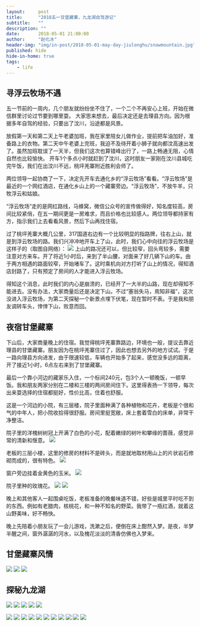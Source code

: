 ```yaml
---
layout:     post
title:      "2018五一甘堡藏寨，九龙湖自驾游记"
subtitle:   ""
description: ""
date:       2018-05-01 21:00:00
author:     "赵化冰"
header-img: "img/in-post/2018-05-01-may-day-jiulonghu/snowmountain.jpg"
published: hide
hide-in-home: true
tags:
    - life
---
```

## 寻浮云牧场不遇
五一节前的一周内，几个朋友就纷纷坐不住了，一个二个不再安心上班，开始在微信群里讨论过节要到哪里耍。
大家思来想去，最后决定还是去理县方向。因为根据多年自驾的经验，只要出了汶川，沿途都是风景。

放假第一天和第二天上午老婆加班，我在家里陪女儿做作业，提前把车油加好，准备路上的衣物。第二天中午老婆上完班，我迫不及待开着小狮子就向都汶高速出发了。虽然加班耽误了一天半，但我们这次也算错峰出行了，一路上畅通无阻，心情自然也比较愉快。 开车1个多点小时就赶到了汶川，这时朋友一家刚在汶川县城吃完午饭，我们在出汶川不远，桃坪羌寨附近胜利会师了。

两位领导一起协商了一下，决定先开车去通化乡的“浮云牧场”看看。“浮云牧场”是最近的一个网红酒店，在通化乡山上的一个藏寨旁边。“浮云牧场”，不放牛羊，只牧浮云和姑娘。

“浮云牧场”走的是网红路线，马蜂窝，微信公众号的宣传做得好，知名度较高，房间比较紧俏，在五一期间更是一房难求，而且价格也比较感人。两位领导都持家有方，指示我们上去看看风景，然后下山再找住宿。

过了桃坪羌寨大概几公里，317国道右边有一个比较明显的指路牌，往右上山，就是到浮云牧场的路。我们兴冲冲地开车上了山，此时，我们心中向往的浮云牧场是这样子的（取图自网络）：
![](\img\in-post\2018-05-01-may-day-jiulonghu\fuyunmuchang.jpeg)
上山的路况还可以，但比较窄，回头弯较多，需要注意对方来车。开了将近1小时后，来到了半山腰，对面来了好几辆下山的车。由于两方相遇的路面较窄，开始堵车了。这时乘机向对方打听了山上的情况，得知酒店封路了，只有预定了房间的人才能进入浮云牧场。

得知这个消息，此时我们的内心是崩溃的，已经开了一大半的山路，现在却得知不能进去。没有办法，大家商量后还是决定下山。不过“塞翁失马，焉知非福”，这次没进入浮云牧场，为第二天探秘一个新景点埋下伏笔，现在暂时不表。于是我和朋友调转车头，悻悻下山，败意而回。


## 夜宿甘堡藏寨
下山后，大家商量晚上的住宿。我觉得桃坪羌寨靠路边，环境也一般，提议去靠近理县的甘堡藏寨。朋友因为在桃坪羌寨住过了，因此也想去另外的地方试试。于是一路向理县方向进发，由于限速较低，车辆也开始多了起来，感觉没多远的距离，开了接近1小时，6点左右来到了甘堡藏寨。

最后一个靠小河边的藏家乐入住，一个标间240元，包3个人一顿晚饭，一顿早饭。我和朋友两家分别在二楼和三楼的两间房间住下。这里得表扬一下领导，每次出来耍选择的住宿都挺好，性价比高，住着也舒服。

这是一个河边的小院，有三层楼，院子里面种满了各种植物和花卉，老板是个很和气的中年人，把小院收拾得很舒服。房间里挺宽敞，床上套着雪白的床单，非常干净整洁。

院子里的洋槐树树冠上开满了白色的小花，配着嫩绿的树叶和攀缘的蔷薇，感觉非常的清新和惬意。
![](\img\in-post\2018-05-01-may-day-jiulonghu\nongjiale1.jpg)

老板的三层小楼，这里的修房的材料不是砖头，而是就地取材用山上的片状岩石修砌而成的，很有特色。
![](\img\in-post\2018-05-01-may-day-jiulonghu\nongjiale3.jpg)

窗户旁边挂着金黄色的玉米。
![](\img\in-post\2018-05-01-may-day-jiulonghu\nongjiale.jpg)

院子里种的玫瑰花。
![](\img\in-post\2018-05-01-may-day-jiulonghu\rose.jpg)
![](\img\in-post\2018-05-01-may-day-jiulonghu\rose1.jpg)

晚上和其他客人一起围桌吃饭，老板准备的晚餐味道不错，好些是城里平时吃不到的东西。例如有老腊肉，核桃花，和一种不知名的野菜。我带了一瓶红酒，就着这山野美味，好不畅快。

晚上先陪着小朋友玩了一会儿游戏，洗漱之后，便倒在床上酣然入梦。是夜，半梦半醒之间，窗外潺潺的河水，以及槐花淡淡的清香仿佛也入梦来。


## 甘堡藏寨风情
![](\img\in-post\2018-05-01-may-day-jiulonghu\geshaerwang.jpg)
![](\img\in-post\2018-05-01-may-day-jiulonghu\village2.jpg)
![](\img\in-post\2018-05-01-may-day-jiulonghu\village3.jpg)

## 探秘九龙湖
![](\img\in-post\2018-05-01-may-day-jiulonghu\map.jpg)
![](\img\in-post\2018-05-01-may-day-jiulonghu\cattle.jpg)
![](\img\in-post\2018-05-01-may-day-jiulonghu\cherry.jpg)
![](\img\in-post\2018-05-01-may-day-jiulonghu\flower.jpg)
![](\img\in-post\2018-05-01-may-day-jiulonghu\flower1.jpg)

![](\img\in-post\2018-05-01-may-day-jiulonghu\oldman.jpg)
![](\img\in-post\2018-05-01-may-day-jiulonghu\road.jpg)
![](\img\in-post\2018-05-01-may-day-jiulonghu\road1.jpg)
![](\img\in-post\2018-05-01-may-day-jiulonghu\snowmountain.jpg)
![](\img\in-post\2018-05-01-may-day-jiulonghu\snowmountain1.jpg)
![](\img\in-post\2018-05-01-may-day-jiulonghu\swing.jpg)
![](\img\in-post\2018-05-01-may-day-jiulonghu\village.jpg)
![](\img\in-post\2018-05-01-may-day-jiulonghu\village1.jpg)
![](\img\in-post\2018-05-01-may-day-jiulonghu\yanghuai.jpg)
![](\img\in-post\2018-05-01-may-day-jiulonghu\yanghuaihua.jpg)
![](\img\in-post\2018-05-01-may-day-jiulonghu\yecai.jpg)
